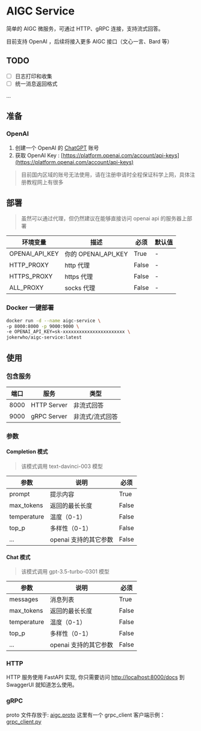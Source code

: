 # AIGC Service

简单的 AIGC 微服务，可通过 HTTP、gRPC 连接，支持流式回答。

目前支持 OpenAI ，后续将接入更多 AIGC 接口（文心一言、Bard 等）

## TODO

- [ ] 日志打印和收集
- [ ] 统一消息返回格式

...

## 准备

### OpenAI

1. 创建一个 OpenAI 的 [ChatGPT](https://chat.openai.com/) 账号
2. 获取 OpenAI Key : [https://platform.openai.com/account/api-keys](https://platform.openai.com/account/api-keys)

> 目前国内区域的账号无法使用，请在注册申请时全程保证科学上网，具体注册教程网上有很多

## 部署

> 虽然可以通过代理，但仍然建议在能够直接访问 openai api 的服务器上部署

| 环境变量       | 描述                | 必须  | 默认值 |
| -------------- | ------------------- | ----- | ------ |
| OPENAI_API_KEY | 你的 OPENAI_API_KEY | True  | -      |
| HTTP_PROXY     | http 代理           | False | -      |
| HTTPS_PROXY    | https 代理          | False | -      |
| ALL_PROXY      | socks 代理          | False | -      |

### Docker 一键部署

```sh
docker run -d --name aigc-service \
-p 8000:8000 -p 9000:9000 \
-e OPENAI_API_KEY=sk-xxxxxxxxxxxxxxxxxxxxxxx \
jokerwho/aigc-service:latest
```

## 使用

### 包含服务

| 端口 | 服务        | 类型            |
| ---- | ----------- | --------------- |
| 8000 | HTTP Server | 非流式回答      |
| 9000 | gRPC Server | 非流式/流式回答 |

### 参数

#### Completion 模式

> 该模式调用 text-davinci-003 模型

| 参数        | 说明                  | 必须  |
| ----------- | --------------------- | ----- |
| prompt      | 提示内容              | True  |
| max_tokens  | 返回的最长长度        | False |
| temperature | 温度（0-1）           | False |
| top_p       | 多样性（0-1）         | False |
| ...         | openai 支持的其它参数 | False |

#### Chat 模式

> 该模式调用 gpt-3.5-turbo-0301 模型

| 参数        | 说明                  | 必须  |
| ----------- | --------------------- | ----- |
| messages    | 消息列表              | True  |
| max_tokens  | 返回的最长长度        | False |
| temperature | 温度（0-1）           | False |
| top_p       | 多样性（0-1）         | False |
| ...         | openai 支持的其它参数 | False |

### HTTP

HTTP 服务使用 FastAPI 实现, 你只需要访问 [http://localhost:8000/docs](http://localhost:8000/docs) 到 SwaggerUI 就知道怎么使用。

### gRPC

proto 文件存放于: [aigc.proto](https://github.com/jokerwho/aigc-service/blob/main/proto/aigc.proto)
这里有一个 grpc_client 客户端示例： [grpc_client.py](https://github.com/jokerwho/aigc-service/blob/main/tests/grpc_client.py)
